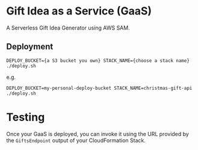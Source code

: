 # Gift Idea as a Service (GaaS)

A Serverless Gift Idea Generator using AWS SAM.

## Deployment

`DEPLOY_BUCKET={a S3 bucket you own} STACK_NAME={choose a stack name} ./deploy.sh`

e.g.

`DEPLOY_BUCKET=my-personal-deploy-bucket STACK_NAME=christmas-gift-api ./deploy.sh`

# Testing

Once your GaaS is deployed, you can invoke it using the URL provided by the `GiftsEndpoint` output of your CloudFormation Stack. 
